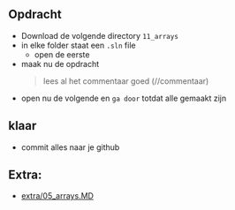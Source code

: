 
## Opdracht


- Download de volgende directory `11_arrays`
- in elke folder staat een `.sln` file
    - open de eerste
- maak nu de opdracht
    > lees al het commentaar goed (//commentaar)
- open nu de volgende en `ga door` totdat alle gemaakt zijn

## klaar
- commit alles naar je github

## Extra:

- [extra/05_arrays.MD](extra/05_arrays.MD)
   
